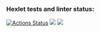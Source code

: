 ### Hexlet tests and linter status:
[![Actions Status](https://github.com/tangerinous/java-project-72/workflows/hexlet-check/badge.svg)](https://github.com/tangerinous/java-project-72/actions)
<a href="https://codeclimate.com/github/tangerinous/java-project-72/maintainability"><img src="https://api.codeclimate.com/v1/badges/4d7f0c8ec909be6ed62d/maintainability" /></a>
<a href="https://codeclimate.com/github/tangerinous/java-project-72/test_coverage"><img src="https://api.codeclimate.com/v1/badges/4d7f0c8ec909be6ed62d/test_coverage" /></a>